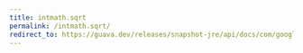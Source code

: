 ```yaml
---
title: intmath.sqrt
permalink: /intmath.sqrt/
redirect_to: https://guava.dev/releases/snapshot-jre/api/docs/com/google/common/math/IntMath.html#sqrt-int-java.math.RoundingMode-
---
```

